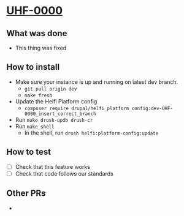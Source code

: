 # [UHF-0000](https://helsinkisolutionoffice.atlassian.net/browse/UHF-0000)
<!-- What problem does this solve? -->

## What was done
<!-- Describe what was done -->

* This thing was fixed

## How to install
* Make sure your instance is up and running on latest dev branch.
  * `git pull origin dev`
  * `make fresh`
* Update the Helfi Platform config
  * `composer require drupal/helfi_platform_config:dev-UHF-0000_insert_correct_branch`
* Run `make drush-updb drush-cr`
* Run `make shell`
  * In the shell, run `drush helfi:platform-config:update`
<!-- Running all module updates takes approx. 5 minutes. -->
<!-- To run one module update: `drush helfi:platform-config:update module_name"` -->

## How to test
<!-- Describe steps how to test the features, add as many steps as you want to be tested -->

* [ ] Check that this feature works
* [ ] Check that code follows our standards

<!-- Check list for the developer. Did you update/add/check the -->
<!-- * documentation -->
<!-- * translations -->
<!-- * coding standards -->

## Other PRs
<!-- For example a related PR in another repository -->

* 
